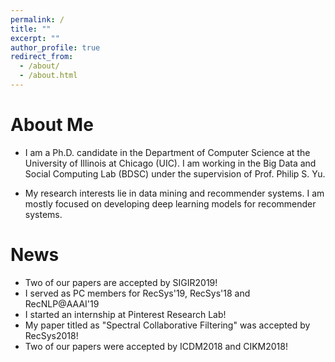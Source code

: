 ```yaml
---
permalink: /
title: ""
excerpt: ""
author_profile: true
redirect_from: 
  - /about/
  - /about.html
---
```


# About Me
* I am a Ph.D. candidate in the Department of Computer Science at the University of Illinois at Chicago (UIC). I am working in the Big Data and Social Computing Lab (BDSC) under the supervision of Prof. Philip S. Yu.

* My research interests lie in data mining and recommender systems. I am mostly focused on developing deep learning models for recommender systems.

# News
* Two of our papers are accepted by SIGIR2019!
* I served as PC members for RecSys'19, RecSys'18 and RecNLP@AAAI'19
* I started an internship at Pinterest Research Lab!
* My paper titled as "Spectral Collaborative Filtering" was accepted by RecSys2018!
* Two of our papers were accepted by ICDM2018 and CIKM2018!

